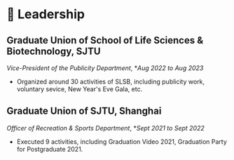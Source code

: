 # 🛫 Leadership

## Graduate Union of School of Life Sciences & Biotechnology, SJTU

*Vice-President of the Publicity Department*, **Aug 2022 to Aug 2023*

- Organized around 30 activities of SLSB, including publicity work, voluntary sevice, New Year's Eve Gala, etc.

## Graduate Union of SJTU, Shanghai

*Officer of Recreation & Sports Department*, **Sept 2021 to Sept 2022*

- Executed 9 activities, including Graduation Video 2021, Graduation Party for Postgraduate 2021.
